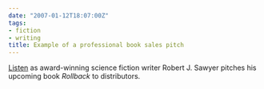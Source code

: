 ```yaml
---
date: "2007-01-12T18:07:00Z"
tags:
- fiction
- writing
title: Example of a professional book sales pitch
---
```


[Listen](http://sfwriter.com/2007/01/rollback-pitch-to-fenn-sales-force.html)
as award-winning science fiction writer Robert J. Sawyer
pitches his upcoming book _Rollback_ to distributors.
